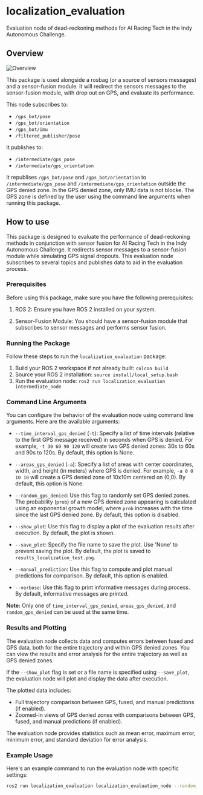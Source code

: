 # localization_evaluation
Evaluation node of dead-reckoning methods for AI Racing Tech in the Indy Autonomous Challenge.

## Overview

![Overview](https://i.ibb.co/WPWn6cz/Pasted-Graphic-1.png)

This package is used alongside a rosbag (or a source of sensors messages) and a sensor-fusion module. It will redirect the sensors messages to the sensor-fusion module, with drop out on GPS, and evaluate its performance.

This node subscribes to:
- `/gps_bot/pose`
- `/gps_bot/orientation`
- `/gps_bot/imu`
- `/filtered_publisher/pose`

It publishes to:
- `/intermediate/gps_pose`
- `/intermediate/gps_orientation`

It republises `/gps_bot/pose` and `/gps_bot/orientation` to `/intermediate/gps_pose` and `/intermediate/gps_orientation` outside the GPS denied zone. In the GPS denied zone, only IMU data is not blocke. The GPS zone is defined by the user using the command line arguments when running this package.


## How to use

This package is designed to evaluate the performance of dead-reckoning methods in conjunction with sensor fusion for AI Racing Tech in the Indy Autonomous Challenge. It redirects sensor messages to a sensor-fusion module while simulating GPS signal dropouts. This evaluation node subscribes to several topics and publishes data to aid in the evaluation process.

### Prerequisites

Before using this package, make sure you have the following prerequisites:

1. ROS 2: Ensure you have ROS 2 installed on your system.

2. Sensor-Fusion Module: You should have a sensor-fusion module that subscribes to sensor messages and performs sensor fusion.

### Running the Package

Follow these steps to run the `localization_evaluation` package:

1. Build your ROS 2 workspace if not already built:
   ```colcon build```
2. Source your ROS 2 installation:
 ```source install/local_setup.bash```
3. Run the evaluation node:
   ```ros2 run localization_evaluation intermediate_node```

### Command Line Arguments

You can configure the behavior of the evaluation node using command line arguments. Here are the available arguments:

- `--time_interval_gps_denied` (`-t`): Specify a list of time intervals (relative to the first GPS message received) in seconds when GPS is denied. For example, `-t 30 60 90 120` will create two GPS denied zones: 30s to 60s and 90s to 120s. By default, this option is None.

- `--areas_gps_denied` (`-a`): Specify a list of areas with center coordinates, width, and height (in meters) where GPS is denied. For example, `-a 0 0 10 10` will create a GPS denied zone of 10x10m centered on (0,0). By default, this option is None.

- `--random_gps_denied`: Use this flag to randomly set GPS denied zones. The probability (`prob`) of a new GPS denied zone appearing is calculated using an exponential growth model, where `prob` increases with the time since the last GPS denied zone. By default, this option is disabled.

- `--show_plot`: Use this flag to display a plot of the evaluation results after execution. By default, the plot is shown.

- `--save_plot`: Specify the file name to save the plot. Use 'None' to prevent saving the plot. By default, the plot is saved to `results_localization_test.png`.

- `--manual_prediction`: Use this flag to compute and plot manual predictions for comparison. By default, this option is enabled.

- `--verbose`: Use this flag to print informative messages during process. By default, informative messages are printed.

**Note:** Only one of `time_interval_gps_denied`, `areas_gps_denied`, and `random_gps_denied` can be used at the same time.

### Results and Plotting

The evaluation node collects data and computes errors between fused and GPS data, both for the entire trajectory and within GPS denied zones. You can view the results and error analysis for the entire trajectory as well as GPS denied zones.

If the `--show_plot` flag is set or a file name is specified using `--save_plot`, the evaluation node will plot and display the data after execution.

The plotted data includes:

- Full trajectory comparison between GPS, fused, and manual predictions (if enabled).
- Zoomed-in views of GPS denied zones with comparisons between GPS, fused, and manual predictions (if enabled).

The evaluation node provides statistics such as mean error, maximum error, minimum error, and standard deviation for error analysis.

### Example Usage

Here's an example command to run the evaluation node with specific settings:

```bash
ros2 run localization_evaluation localization_evaluation_node --random_gps_denied true --save_plot plot_run_3
